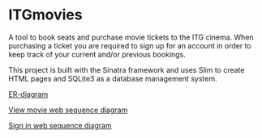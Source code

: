 # ITGmovies
A tool to book seats and purchase movie tickets to the ITG cinema. When purchasing a ticket you are required to sign up for an account in order to keep track of your current and/or previous bookings.

This project is built with the Sinatra framework and uses Slim to create HTML pages and SQLite3 as a database management system.

[ER-diagram](https://drive.google.com/file/d/0B3PkJI8biIOFZmdHbmlKYXZUNDZZcmZTZFBRQ01wa2lpRjMw/view?usp=sharing)

[View movie web sequence diagram](https://www.websequencediagrams.com/?lz=dGl0bGUgVmlld2luZyBtb3ZpZSAjMTMzNwoKQnJvd3NlciAtPiBXZWIgU2VydmVyOiBIVFRQIGdldCAvACkFLwAoBQAXCiAtPiBBcHAucmI6IGdldCgnABwLJykKABUGABkMbWF0Y2ggcm91dGUAJA06aWQAIw1Nb3ZpZToAAQYuZ2V0KDEzMzcpCgASBSAtPiBEQjogU0VMRUNUICogRlJPTQCBSAZzIFdIRVJFIGlkIElTIACBVQVEQgBFC1tbMTMzNywgJ1RoZQBeBicsICdkZXNjcmlwdGlvbiddXQBbCgB-B25ldyhkYl9yZXN1bHRbMF0AfAsAgXQIAIEqBQCBXBNzbGltKDoAgmQFAIICDACCVA5NTACCQw8AgwUHAIJ3B3Jlc3BvbnNl&s=default)

[Sign in web sequence diagram](https://www.websequencediagrams.com/?lz=dGl0bGUgU2lnbmluZyBpbgoKQnJvd3NlciAtPiBXZWIgU2VydmVyOiBIVFRQIHBvc3QgL2xvZ2luCgATCiAtPiBBcHAucmI6AB0FKCcAHQYnKQoAEQYAFQxtYXRjaCByb3V0ZQASG2Njb3VudDoAAQguZ2V0KCd1c2VybmFtZScpCgAaByAtPiBEQjogU0VMRUNUICogRlJPTSBhADgGcyBXSEVSRSAALwggSVMgADoKCkRCAF0NW1sxMzM3LAAXCywgJ3Bhc3NfaGFzaCcsICdlbWFpbEBhZGRyZXNzLmNvbScsIDJdXQCBAAwAgS8JdmVyaWZ5IHBhc3N3b3JkABcNAIIjBwCBXQcAghATc2xpbSg6aW5kZXgAgjYMAIMADk1MAIJzDwCDMQcAgyMHcmVzcG9uc2U&s=default)
